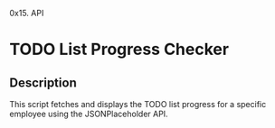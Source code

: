 0x15. API
# TODO List Progress Checker

## Description

This script fetches and displays the TODO list progress for a specific employee using the JSONPlaceholder API. 
